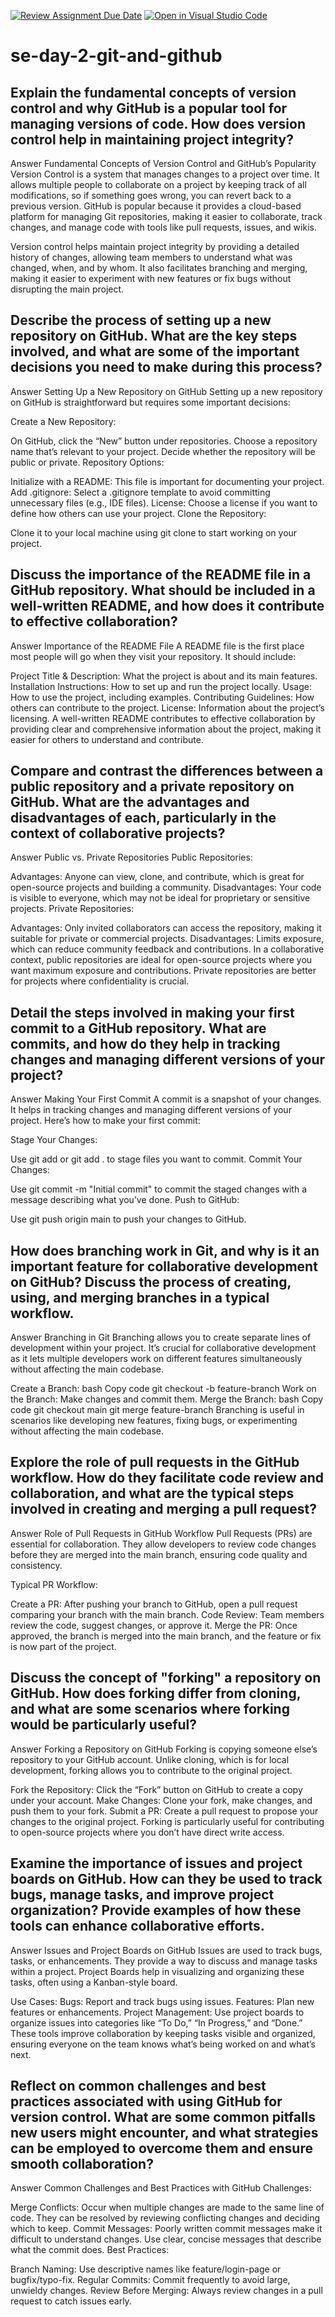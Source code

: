 [![Review Assignment Due Date](https://classroom.github.com/assets/deadline-readme-button-22041afd0340ce965d47ae6ef1cefeee28c7c493a6346c4f15d667ab976d596c.svg)](https://classroom.github.com/a/8wgCKhpZ)
[![Open in Visual Studio Code](https://classroom.github.com/assets/open-in-vscode-2e0aaae1b6195c2367325f4f02e2d04e9abb55f0b24a779b69b11b9e10269abc.svg)](https://classroom.github.com/online_ide?assignment_repo_id=15583890&assignment_repo_type=AssignmentRepo)
# se-day-2-git-and-github
## Explain the fundamental concepts of version control and why GitHub is a popular tool for managing versions of code. How does version control help in maintaining project integrity?
Answer
Fundamental Concepts of Version Control and GitHub’s Popularity
Version Control is a system that manages changes to a project over time. It allows multiple people to collaborate on a project by keeping track of all modifications, so if something goes wrong, you can revert back to a previous version. GitHub is popular because it provides a cloud-based platform for managing Git repositories, making it easier to collaborate, track changes, and manage code with tools like pull requests, issues, and wikis.

Version control helps maintain project integrity by providing a detailed history of changes, allowing team members to understand what was changed, when, and by whom. It also facilitates branching and merging, making it easier to experiment with new features or fix bugs without disrupting the main project.

## Describe the process of setting up a new repository on GitHub. What are the key steps involved, and what are some of the important decisions you need to make during this process?
Answer
Setting Up a New Repository on GitHub
Setting up a new repository on GitHub is straightforward but requires some important decisions:

Create a New Repository:

On GitHub, click the “New” button under repositories.
Choose a repository name that’s relevant to your project.
Decide whether the repository will be public or private.
Repository Options:

Initialize with a README: This file is important for documenting your project.
Add .gitignore: Select a .gitignore template to avoid committing unnecessary files (e.g., IDE files).
License: Choose a license if you want to define how others can use your project.
Clone the Repository:

Clone it to your local machine using git clone <repository-url> to start working on your project.

## Discuss the importance of the README file in a GitHub repository. What should be included in a well-written README, and how does it contribute to effective collaboration?
Answer
Importance of the README File
A README file is the first place most people will go when they visit your repository. It should include:

Project Title & Description: What the project is about and its main features.
Installation Instructions: How to set up and run the project locally.
Usage: How to use the project, including examples.
Contributing Guidelines: How others can contribute to the project.
License: Information about the project’s licensing.
A well-written README contributes to effective collaboration by providing clear and comprehensive information about the project, making it easier for others to understand and contribute.

## Compare and contrast the differences between a public repository and a private repository on GitHub. What are the advantages and disadvantages of each, particularly in the context of collaborative projects?
Answer
Public vs. Private Repositories
Public Repositories:

Advantages: Anyone can view, clone, and contribute, which is great for open-source projects and building a community.
Disadvantages: Your code is visible to everyone, which may not be ideal for proprietary or sensitive projects.
Private Repositories:

Advantages: Only invited collaborators can access the repository, making it suitable for private or commercial projects.
Disadvantages: Limits exposure, which can reduce community feedback and contributions.
In a collaborative context, public repositories are ideal for open-source projects where you want maximum exposure and contributions. Private repositories are better for projects where confidentiality is crucial.

## Detail the steps involved in making your first commit to a GitHub repository. What are commits, and how do they help in tracking changes and managing different versions of your project?
Answer
Making Your First Commit
A commit is a snapshot of your changes. It helps in tracking changes and managing different versions of your project. Here’s how to make your first commit:

Stage Your Changes:

Use git add <file-name> or git add . to stage files you want to commit.
Commit Your Changes:

Use git commit -m "Initial commit" to commit the staged changes with a message describing what you’ve done.
Push to GitHub:

Use git push origin main to push your changes to GitHub.

## How does branching work in Git, and why is it an important feature for collaborative development on GitHub? Discuss the process of creating, using, and merging branches in a typical workflow.
Answer
Branching in Git
Branching allows you to create separate lines of development within your project. It’s crucial for collaborative development as it lets multiple developers work on different features simultaneously without affecting the main codebase.

Create a Branch:
bash
Copy code
git checkout -b feature-branch
Work on the Branch:
Make changes and commit them.
Merge the Branch:
bash
Copy code
git checkout main
git merge feature-branch
Branching is useful in scenarios like developing new features, fixing bugs, or experimenting without affecting the main codebase.

## Explore the role of pull requests in the GitHub workflow. How do they facilitate code review and collaboration, and what are the typical steps involved in creating and merging a pull request?
Answer
Role of Pull Requests in GitHub Workflow
Pull Requests (PRs) are essential for collaboration. They allow developers to review code changes before they are merged into the main branch, ensuring code quality and consistency.

Typical PR Workflow:

Create a PR: After pushing your branch to GitHub, open a pull request comparing your branch with the main branch.
Code Review: Team members review the code, suggest changes, or approve it.
Merge the PR: Once approved, the branch is merged into the main branch, and the feature or fix is now part of the project.

## Discuss the concept of "forking" a repository on GitHub. How does forking differ from cloning, and what are some scenarios where forking would be particularly useful?
Answer
Forking a Repository on GitHub
Forking is copying someone else’s repository to your GitHub account. Unlike cloning, which is for local development, forking allows you to contribute to the original project.

Fork the Repository: Click the “Fork” button on GitHub to create a copy under your account.
Make Changes: Clone your fork, make changes, and push them to your fork.
Submit a PR: Create a pull request to propose your changes to the original project.
Forking is particularly useful for contributing to open-source projects where you don’t have direct write access.

## Examine the importance of issues and project boards on GitHub. How can they be used to track bugs, manage tasks, and improve project organization? Provide examples of how these tools can enhance collaborative efforts.
Answer
Issues and Project Boards on GitHub
Issues are used to track bugs, tasks, or enhancements. They provide a way to discuss and manage tasks within a project. Project Boards help in visualizing and organizing these tasks, often using a Kanban-style board.

Use Cases:
Bugs: Report and track bugs using issues.
Features: Plan new features or enhancements.
Project Management: Use project boards to organize issues into categories like “To Do,” “In Progress,” and “Done.”
These tools improve collaboration by keeping tasks visible and organized, ensuring everyone on the team knows what’s being worked on and what’s next.

## Reflect on common challenges and best practices associated with using GitHub for version control. What are some common pitfalls new users might encounter, and what strategies can be employed to overcome them and ensure smooth collaboration?
Answer
Common Challenges and Best Practices with GitHub
Challenges:

Merge Conflicts: Occur when multiple changes are made to the same line of code. They can be resolved by reviewing conflicting changes and deciding which to keep.
Commit Messages: Poorly written commit messages make it difficult to understand changes. Use clear, concise messages that describe what the commit does.
Best Practices:

Branch Naming: Use descriptive names like feature/login-page or bugfix/typo-fix.
Regular Commits: Commit frequently to avoid large, unwieldy changes.
Review Before Merging: Always review changes in a pull request to catch issues early.
